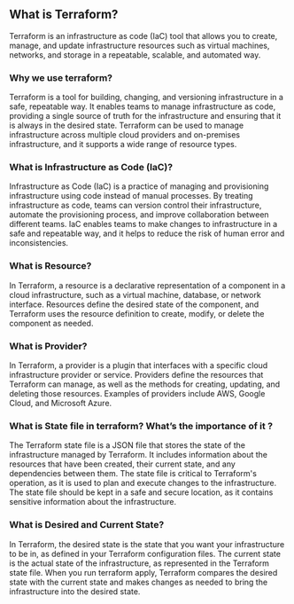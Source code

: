 ## What is Terraform?
Terraform is an infrastructure as code (IaC) tool that allows you to create, manage, and update infrastructure resources such as virtual machines, networks, and storage in a repeatable, scalable, and automated way.

### Why we use terraform?
Terraform is a tool for building, changing, and versioning infrastructure in a safe, repeatable way. It enables teams to manage infrastructure as code, providing a single source of truth for the infrastructure and ensuring that it is always in the desired state. Terraform can be used to manage infrastructure across multiple cloud providers and on-premises infrastructure, and it supports a wide range of resource types.

### What is Infrastructure as Code (IaC)?
Infrastructure as Code (IaC) is a practice of managing and provisioning infrastructure using code instead of manual processes. By treating infrastructure as code, teams can version control their infrastructure, automate the provisioning process, and improve collaboration between different teams. IaC enables teams to make changes to infrastructure in a safe and repeatable way, and it helps to reduce the risk of human error and inconsistencies.

### What is Resource?
In Terraform, a resource is a declarative representation of a component in a cloud infrastructure, such as a virtual machine, database, or network interface. Resources define the desired state of the component, and Terraform uses the resource definition to create, modify, or delete the component as needed.

### What is Provider?
In Terraform, a provider is a plugin that interfaces with a specific cloud infrastructure provider or service. Providers define the resources that Terraform can manage, as well as the methods for creating, updating, and deleting those resources. Examples of providers include AWS, Google Cloud, and Microsoft Azure.

### What is State file in terraform? What’s the importance of it ?
The Terraform state file is a JSON file that stores the state of the infrastructure managed by Terraform. It includes information about the resources that have been created, their current state, and any dependencies between them. The state file is critical to Terraform's operation, as it is used to plan and execute changes to the infrastructure. The state file should be kept in a safe and secure location, as it contains sensitive information about the infrastructure.

### What is Desired and Current State?
In Terraform, the desired state is the state that you want your infrastructure to be in, as defined in your Terraform configuration files. The current state is the actual state of the infrastructure, as represented in the Terraform state file. When you run terraform apply, Terraform compares the desired state with the current state and makes changes as needed to bring the infrastructure into the desired state.